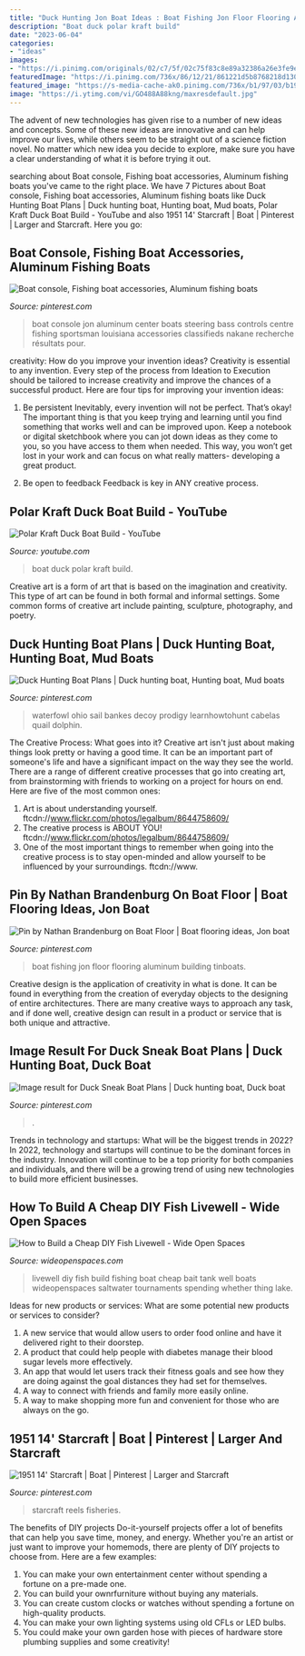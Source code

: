 ```yaml
---
title: "Duck Hunting Jon Boat Ideas : Boat Fishing Jon Floor Flooring Aluminum Building Tinboats"
description: "Boat duck polar kraft build"
date: "2023-06-04"
categories:
- "ideas"
images:
- "https://i.pinimg.com/originals/02/c7/5f/02c75f83c8e89a32386a26e3fe9edee5.jpg"
featuredImage: "https://i.pinimg.com/736x/86/12/21/861221d5b8768218d130ef94765a8fe4.jpg"
featured_image: "https://s-media-cache-ak0.pinimg.com/736x/b1/97/03/b19703c39159dffa6aeab67efeb25750.jpg"
image: "https://i.ytimg.com/vi/GO488A88kng/maxresdefault.jpg"
---
```



The advent of new technologies has given rise to a number of new ideas and concepts. Some of these new ideas are innovative and can help improve our lives, while others seem to be straight out of a science fiction novel. No matter which new idea you decide to explore, make sure you have a clear understanding of what it is before trying it out.

	

		
searching about Boat console, Fishing boat accessories, Aluminum fishing boats you've came to the right place. We have 7 Pictures about Boat console, Fishing boat accessories, Aluminum fishing boats like Duck Hunting Boat Plans | Duck hunting boat, Hunting boat, Mud boats, Polar Kraft Duck Boat Build - YouTube and also 1951 14&#039; Starcraft | Boat | Pinterest | Larger and Starcraft. Here you go:
		
    
## Boat Console, Fishing Boat Accessories, Aluminum Fishing Boats

<img loading=lazy src="https://i.pinimg.com/736x/9a/4d/71/9a4d7167e11967444590cbc15973a5de--jon-boat.jpg" onerror="this.onerror=null;this.src='https://tse3.mm.bing.net/th?id=OIP.fKj9tDt-KT2hP_2fopcL2AHaFj&amp;pid=15.1';" alt="Boat console, Fishing boat accessories, Aluminum fishing boats">

_Source: pinterest.com_

>boat console jon aluminum center boats steering bass controls centre fishing sportsman louisiana accessories classifieds nakane recherche résultats pour. 

	

creativity: How do you improve your invention ideas?
Creativity is essential to any invention. Every step of the process from Ideation to Execution should be tailored to increase creativity and improve the chances of a successful product. Here are four tips for improving your invention ideas:
1. Be persistent
Inevitably, every invention will not be perfect. That’s okay! The important thing is that you keep trying and learning until you find something that works well and can be improved upon. Keep a notebook or digital sketchbook where you can jot down ideas as they come to you, so you have access to them when needed. This way, you won’t get lost in your work and can focus on what really matters- developing a great product.

2. Be open to feedback
Feedback is key in ANY creative process.

    
## Polar Kraft Duck Boat Build - YouTube

<img loading=lazy src="https://i.ytimg.com/vi/GO488A88kng/maxresdefault.jpg" onerror="this.onerror=null;this.src='https://tse2.mm.bing.net/th?id=OIP.iHLt_5vWVMXrAs1wifxGlQHaEK&amp;pid=15.1';" alt="Polar Kraft Duck Boat Build - YouTube">

_Source: youtube.com_

>boat duck polar kraft build. 

	

Creative art is a form of art that is based on the imagination and creativity. This type of art can be found in both formal and informal settings. Some common forms of creative art include painting, sculpture, photography, and poetry.

    
## Duck Hunting Boat Plans | Duck Hunting Boat, Hunting Boat, Mud Boats

<img loading=lazy src="https://i.pinimg.com/736x/c2/b9/76/c2b97664f9a46e2f3b19492545d1fae7.jpg" onerror="this.onerror=null;this.src='https://tse1.mm.bing.net/th?id=OIP.6TZi0joiK_pnPRneCgsqAgAAAA&amp;pid=15.1';" alt="Duck Hunting Boat Plans | Duck hunting boat, Hunting boat, Mud boats">

_Source: pinterest.com_

>waterfowl ohio sail bankes decoy prodigy learnhowtohunt cabelas quail dolphin. 

	

The Creative Process: What goes into it?
Creative art isn't just about making things look pretty or having a good time. It can be an important part of someone's life and have a significant impact on the way they see the world. There are a range of different creative processes that go into creating art, from brainstorming with friends to working on a project for hours on end. Here are five of the most common ones: 
1) Art is about understanding yourself. ftcdn://www.flickr.com/photos/legalbum/8644758609/
2) The creative process is ABOUT YOU! ftcdn://www.flickr.com/photos/legalbum/8644758609/
3) One of the most important things to remember when going into the creative process is to stay open-minded and allow yourself to be influenced by your surroundings. ftcdn://www.

    
## Pin By Nathan Brandenburg On Boat Floor | Boat Flooring Ideas, Jon Boat

<img loading=lazy src="https://i.pinimg.com/736x/86/12/21/861221d5b8768218d130ef94765a8fe4.jpg" onerror="this.onerror=null;this.src='https://tse4.mm.bing.net/th?id=OIP.IEE9P6vGrFizK3MtwAHJsQAAAA&amp;pid=15.1';" alt="Pin by Nathan Brandenburg on Boat Floor | Boat flooring ideas, Jon boat">

_Source: pinterest.com_

>boat fishing jon floor flooring aluminum building tinboats. 

	

Creative design is the application of creativity in what is done. It can be found in everything from the creation of everyday objects to the designing of entire architectures. There are many creative ways to approach any task, and if done well, creative design can result in a product or service that is both unique and attractive.

    
## Image Result For Duck Sneak Boat Plans | Duck Hunting Boat, Duck Boat

<img loading=lazy src="https://i.pinimg.com/originals/02/c7/5f/02c75f83c8e89a32386a26e3fe9edee5.jpg" onerror="this.onerror=null;this.src='https://tse2.mm.bing.net/th?id=OIP.I5gN258oZYskq9QUb7LkEQAAAA&amp;pid=15.1';" alt="Image result for Duck Sneak Boat Plans | Duck hunting boat, Duck boat">

_Source: pinterest.com_

>. 

	

Trends in technology and startups: What will be the biggest trends in 2022?
In 2022, technology and startups will continue to be the dominant forces in the industry. Innovation will continue to be a top priority for both companies and individuals, and there will be a growing trend of using new technologies to build more efficient businesses.

    
## How To Build A Cheap DIY Fish Livewell - Wide Open Spaces

<img loading=lazy src="http://cdn.wideopenspaces.com/wp-content/uploads/2015/01/diy-fish-livewell.gif" onerror="this.onerror=null;this.src='https://tse3.mm.bing.net/th?id=OIP.nNdJWv2cl2yNIbaXXp8_IgHaD-&amp;pid=15.1';" alt="How to Build a Cheap DIY Fish Livewell - Wide Open Spaces">

_Source: wideopenspaces.com_

>livewell diy fish build fishing boat cheap bait tank well boats wideopenspaces saltwater tournaments spending whether thing lake. 

	

Ideas for new products or services: What are some potential new products or services to consider?
1. A new service that would allow users to order food online and have it delivered right to their doorstep.
2. A product that could help people with diabetes manage their blood sugar levels more effectively.
3. An app that would let users track their fitness goals and see how they are doing against the goal distances they had set for themselves.
4. A way to connect with friends and family more easily online.
5. A way to make shopping more fun and convenient for those who are always on the go.

    
## 1951 14&#039; Starcraft | Boat | Pinterest | Larger And Starcraft

<img loading=lazy src="https://s-media-cache-ak0.pinimg.com/736x/b1/97/03/b19703c39159dffa6aeab67efeb25750.jpg" onerror="this.onerror=null;this.src='https://tse1.mm.bing.net/th?id=OIP.FCbuKPKDV1075eyUwKUibwHaFj&amp;pid=15.1';" alt="1951 14&#039; Starcraft | Boat | Pinterest | Larger and Starcraft">

_Source: pinterest.com_

>starcraft reels fisheries. 

	

The benefits of DIY projects
Do-it-yourself projects offer a lot of benefits that can help you save time, money, and energy. Whether you're an artist or just want to improve your homemods, there are plenty of DIY projects to choose from. Here are a few examples: 
1. You can make your own entertainment center without spending a fortune on a pre-made one. 
2. You can build your ownrfurniture without buying any materials. 
3. You can create custom clocks or watches without spending a fortune on high-quality products. 
4. You can make your own lighting systems using old CFLs or LED bulbs. 
5. You could make your own garden hose with pieces of hardware store plumbing supplies and some creativity!

